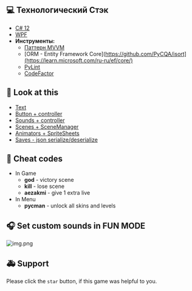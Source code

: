 ## 💻 Технологический Стэк
- [C# 12](https://learn.microsoft.com/ru-ru/dotnet/csharp/whats-new/csharp-12)
- [WPF](https://learn.microsoft.com/ru-ru/dotnet/desktop/wpf/overview/?view=netdesktop-8.0)
- **Инструменты:**
  - [Паттерн MVVM](https://learn.microsoft.com/ru-ru/dotnet/architecture/maui/mvvm)
  - [ORM - Entity Framework Core](https://github.com/PyCQA/isort](https://learn.microsoft.com/ru-ru/ef/core/)
  - [PyLint](https://github.com/pylint-dev/pylint)
  - [CodeFactor](https://www.codefactor.io/)
    
## 👀 Look at this
- [Text](pacman/objects/text.py)
- [Button + controller](pacman/objects/buttons)
- [Sounds + controller](pacman/sound)
- [Scenes + SceneManager](pacman/scenes)
- [Animators + SpriteSheets](pacman/animator)
- [Saves - json serialize/deserialize](pacman/storage)

## 💾 Cheat codes
- In Game
  - **god** - victory scene
  - **kill** - lose scene
  - **aezakmi** - give 1 extra live
- In Menu
  - **pycman** - unlock all skins and levels

## 🎧 Set custom sounds in FUN MODE
![img.png](assets/fun_mode.png)

## 🚑 Support 
Please click the `star` button, if this game was helpful to you.
